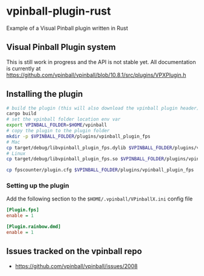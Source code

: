 # vpinball-plugin-rust

Example of a Visual Pinball plugin written in Rust

## Visual Pinball Plugin system

This is still work in progress and the API is not stable yet. All documentation is currently
at https://github.com/vpinball/vpinball/blob/10.8.1/src/plugins/VPXPlugin.h

## Installing the plugin

```sh
# build the plugin (this will also download the vpinball plugin header)
cargo build
# set the vpinball folder location env var
export VPINBALL_FOLDER=$HOME/vpinball
# copy the plugin to the plugin folder
mkdir -p $VPINBALL_FOLDER/plugins/vpinball_plugin_fps
# Mac
cp target/debug/libvpinball_plugin_fps.dylib $VPINBALL_FOLDER/plugins/vpinball_plugin_fps
# Linux
cp target/debug/libvpinball_plugin_fps.so $VPINBALL_FOLDER/plugins/vpinball_plugin_fps

cp fpscounter/plugin.cfg $VPINBALL_FOLDER/plugins/vpinball_plugin_fps
```

### Setting up the plugin

Add the following section to the `$HOME/.vpinball/VPinballX.ini` config file

```ini
[Plugin.fps]
enable = 1

[Plugin.rainbow.dmd]
enable = 1
```

## Issues tracked on the vpinball repo

* https://github.com/vpinball/vpinball/issues/2008

